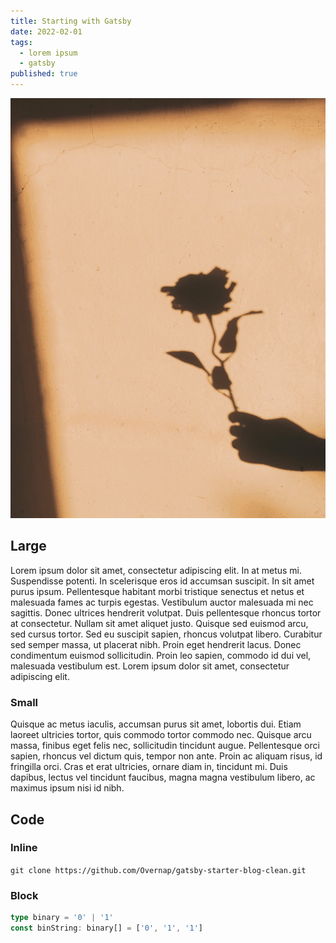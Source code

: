 ```yaml
---
title: Starting with Gatsby
date: 2022-02-01
tags:
  - lorem ipsum
  - gatsby
published: true
---
```


![unsplash](./unsplash.jpg)

## Large

Lorem ipsum dolor sit amet, consectetur adipiscing elit. In at metus mi. Suspendisse potenti. In scelerisque eros id accumsan suscipit. In sit amet purus ipsum. Pellentesque habitant morbi tristique senectus et netus et malesuada fames ac turpis egestas. Vestibulum auctor malesuada mi nec sagittis. Donec ultrices hendrerit volutpat. Duis pellentesque rhoncus tortor at consectetur. Nullam sit amet aliquet justo. Quisque sed euismod arcu, sed cursus tortor. Sed eu suscipit sapien, rhoncus volutpat libero. Curabitur sed semper massa, ut placerat nibh. Proin eget hendrerit lacus. Donec condimentum euismod sollicitudin. Proin leo sapien, commodo id dui vel, malesuada vestibulum est. Lorem ipsum dolor sit amet, consectetur adipiscing elit.

### Small

Quisque ac metus iaculis, accumsan purus sit amet, lobortis dui. Etiam laoreet ultricies tortor, quis commodo tortor commodo nec. Quisque arcu massa, finibus eget felis nec, sollicitudin tincidunt augue. Pellentesque orci sapien, rhoncus vel dictum quis, tempor non ante. Proin ac aliquam risus, id fringilla orci. Cras et erat ultricies, ornare diam in, tincidunt mi. Duis dapibus, lectus vel tincidunt faucibus, magna magna vestibulum libero, ac maximus ipsum nisi id nibh.

## Code

### Inline

`git clone https://github.com/Overnap/gatsby-starter-blog-clean.git`

### Block

```typescript
type binary = '0' | '1'
const binString: binary[] = ['0', '1', '1']
```

